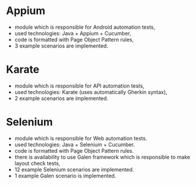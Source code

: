 # Appium
- module which is responsible for Android automation tests,
- used technologies: Java + Appium + Cucumber,
- code is formatted with Page Object Pattern rules,
- 3 example scenarios are implemented.

# Karate
- module which is responsible for API automation tests,
- used technologies: Karate (uses automatically Gherkin syntax),
- 2 example scenarios are implemented.

# Selenium
- module which is responsible for Web automation tests.
- used technologies: Java + Selenium + Cucumber. 
- code is formatted with Page Object Pattern rules.
- there is availability to use Galen framework which is responsible to make layout check tests,
- 12 example Selenium scenarios are implemented.
- 1 example Galen scenario is implemented.
